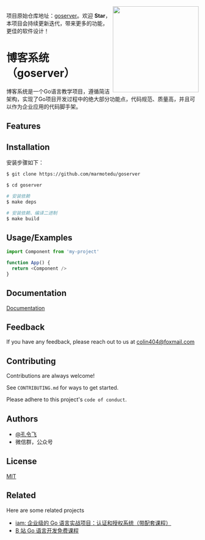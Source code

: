
<img src="./docs/images/logo.png" width="225px" align="right">

项目原始仓库地址：[goserver](https://github.com/marmotedu/goserver)。欢迎 **Star**，本项目会持续更新迭代，带来更多的功能，更佳的软件设计！

# 博客系统（goserver）

博客系统是一个Go语言教学项目，遵循简洁架构，实现了Go项目开发过程中的绝大部分功能点，代码规范、质量高，并且可以作为企业应用的代码脚手架。

## Features

## Installation

安装步骤如下：

```bash
$ git clone https://github.com/marmotedu/goserver

$ cd goserver

# 安装依赖
$ make deps

# 安装依赖、编译二进制
$ make build
```
    
## Usage/Examples

```javascript
import Component from 'my-project'

function App() {
  return <Component />
}
```


## Documentation

[Documentation](https://linktodocumentation)


## Feedback

If you have any feedback, please reach out to us at colin404@foxmail.com


## Contributing

Contributions are always welcome!

See `CONTRIBUTING.md` for ways to get started.

Please adhere to this project's `code of conduct`.


## Authors

- [@孔令飞](https://www.github.com/colin404)
- 微信群，公众号

## License

[MIT](https://choosealicense.com/licenses/mit/)


## Related

Here are some related projects

- [iam: 企业级的 Go 语言实战项目：认证和授权系统（带配套课程）](https://github.com/marmotedu/iam)
- [B 站 Go 语言开发免费课程]()
